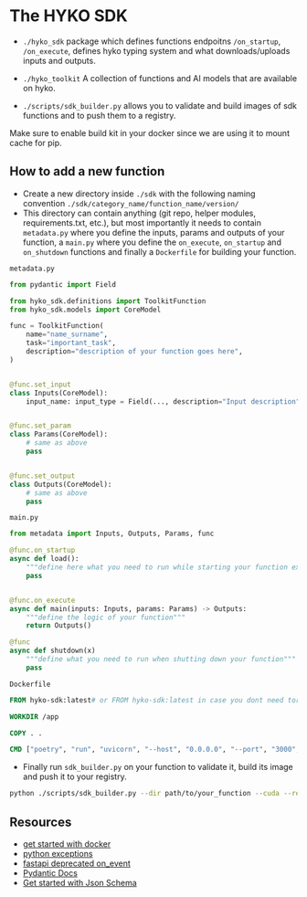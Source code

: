# The HYKO SDK

- `./hyko_sdk` package which defines functions endpoitns `/on_startup`, `/on_execute`, defines hyko typing system and what downloads/uploads inputs and outputs.

- `./hyko_toolkit` A collection of functions and AI models that are available on hyko.
- `./scripts/sdk_builder.py` allows you to validate and build images of sdk functions and to push them to a registry.

Make sure to enable build kit in your docker since we are using it to mount cache for pip.


## How to add a new function

- Create a new directory inside `./sdk` with the following naming convention `./sdk/category_name/function_name/version/`
- This directory can contain anything (git repo, helper modules, requirements.txt, etc.), but most importantly it needs to contain `metadata.py` where you define the inputs, params and outputs of your function, a `main.py` where you define the `on_execute`, `on_startup` and `on_shutdown` functions and finally a `Dockerfile` for building your function.

`metadata.py`

```python
from pydantic import Field

from hyko_sdk.definitions import ToolkitFunction
from hyko_sdk.models import CoreModel

func = ToolkitFunction(
    name="name_surname",
    task="important_task",
    description="description of your function goes here",
)


@func.set_input
class Inputs(CoreModel):
    input_name: input_type = Field(..., description="Input description") # example


@func.set_param
class Params(CoreModel):
    # same as above
    pass


@func.set_output
class Outputs(CoreModel):
    # same as above
    pass
```

`main.py`

```python
from metadata import Inputs, Outputs, Params, func

@func.on_startup
async def load():
    """define here what you need to run while starting your function ex. loading model weights."""
    pass


@func.on_execute
async def main(inputs: Inputs, params: Params) -> Outputs:
    """define the logic of your function"""
    return Outputs()

@func
async def shutdown(x)
    """define what you need to run when shutting down your function"""
    pass

```

`Dockerfile`

```Dockerfile
FROM hyko-sdk:latest# or FROM hyko-sdk:latest in case you dont need torch and cuda

WORKDIR /app

COPY . .

CMD ["poetry", "run", "uvicorn", "--host", "0.0.0.0", "--port", "3000", "main:func"]
```

- Finally run `sdk_builder.py` on your function to validate it, build its image and push it to your registry.

```bash
python ./scripts/sdk_builder.py --dir path/to/your_function --cuda --registry registry.treafik.me
```

## Resources
- [get started with docker](https://docker-curriculum.com/)
- [python exceptions](https://dev.to/derlin/diving-deeper-into-python-exceptions-cf1?ref=dailydev)
- [fastapi deprecated on_event](https://fastapi.tiangolo.com/advanced/events/)
- [Pydantic Docs](https://docs.pydantic.dev/latest/)
- [Get started with Json Schema](https://json-schema.org/learn/getting-started-step-by-step)
